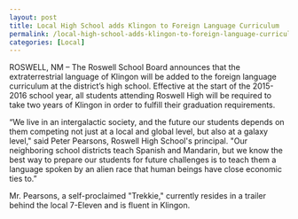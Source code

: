 ```yaml
---
layout: post
title: Local High School adds Klingon to Foreign Language Curriculum
permalink: /local-high-school-adds-klingon-to-foreign-language-curriculum/
categories: [Local]
---
```

ROSWELL, NM – The Roswell School Board announces that the extraterrestrial language of Klingon will be added to the foreign language curriculum at the district’s high school. Effective at the start of the 2015-2016 school year, all students attending Roswell High will be required to take two years of Klingon in order to fulfill their graduation requirements.

“We live in an intergalactic society, and the future our students depends on them competing not just at a local and global level, but also at a galaxy level," said Peter Pearsons, Roswell High School's principal. "Our neighboring school districts teach Spanish and Mandarin, but we know the best way to prepare our students for future challenges is to teach them a language spoken by an alien race that human beings have close economic ties to.”

Mr. Pearsons, a self-proclaimed "Trekkie," currently resides in a trailer behind the local 7-Eleven and is fluent in Klingon.
